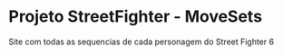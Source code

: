# Projeto StreetFighter - MoveSets
 Site com todas as sequencias de cada personagem do Street Fighter 6

